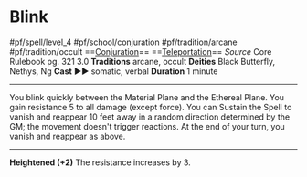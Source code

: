 # Blink
#pf/spell/level_4 #pf/school/conjuration #pf/tradition/arcane #pf/tradition/occult
==[Conjuration](../../../Traits/Conjuration.md)== ==[Teleportation](../../../Traits/Teleportation.md)==
*Source* Core Rulebook pg. 321 3.0
**Traditions** arcane, occult
**Deities** Black Butterfly, Nethys, Ng
**Cast** ►► somatic, verbal
**Duration** 1 minute

---
You blink quickly between the Material Plane and the Ethereal Plane. You gain resistance 5 to all damage (except force). You can Sustain the Spell to vanish and reappear 10 feet away in a random direction determined by the GM; the movement doesn't trigger reactions. At the end of your turn, you vanish and reappear as above.

<hr>

**Heightened (+2)** The resistance increases by 3.